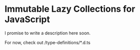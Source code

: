 Immutable Lazy Collections for JavaScript
============

I promise to write a description here soon.

For now, check out /type-definitions/*.d.ts
